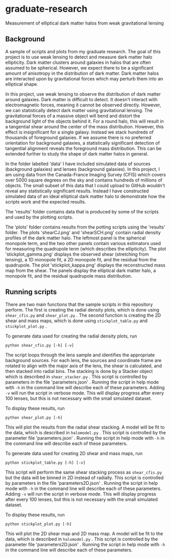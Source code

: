 # graduate-research
Measurement of elliptical dark matter halos from weak gravitational lensing

## Background

A sample of scripts and plots from my graduate research. The goal of this project is to use weak lensing to detect and measure dark matter halo ellipticity. Dark matter clusters around galaxies in halos that are often assumed to be spherical. However, we expect there to be a significant amount of anisotropy in the distribution of dark matter. Dark matter halos are interacted upon by gravitational forces which may perturb them into an elliptical shape.

In this project, use weak lensing to observe the distribution of dark matter around galaxies. Dark matter is difficult to detect. It doesn't interact with electromagnetic forces, meaning it cannot be observed directly. However, we can statistically detect dark matter using gravitational lensing. The gravitational forces of a massive object will bend and distort the background light of the objects behind it. For a round halo, this will result in a tangential shear around the center of the mass distribution. However, this effect is insignificant for a single galaxy. Instead we stack hundreds of thousands of foreground galaxies. If we assume there is no preferred orientation for background galaxies, a statistically significant detection of tangential alignment reveals the foreground mass distribution. This can be extended further to study the shape of dark matter halos in general.

In the folder labelled 'data' I have included simulated data of sources (background galaxies) and lenses (background galaxies). In this project, I am using data from the Canada-France Imaging Survey (CFIS) which covers over 5000 square degrees on the sky and contains hundreds of millions of objects. The small subset of this data that I could upload to GitHub wouldn't reveal any statistically significant results. Instead I have constructed simulated data of an ideal elliptical dark matter halo to demonstrate how the scripts work and the expected results.

The 'results' folder contains data that is produced by some of the scripts and used by the plotting scripts.

The 'plots' folder contains results from the potting scripts using the 'results' folder. The plots 'shearCJ.png' and 'shearSCH.png' contain radial density profiles of the dark matter halo. The leftmost panel is the spherical monopole term, and the two other panels contain various estimators used for measuring the quadrupole term (which describes the ellipticity). The plot 'stickplot_gamma.png' displays the observed shear (stretching from lensing), a 1D monopole fit, a 2D monopole fit, and the residual from the quadrupole. The plot 'stickplot_kappa.png' displays the reconstructed mass map from the shear. The panels display the elliptical dark matter halo, a monopole fit, and the residual quadrupole mass distribution.

## Running scripts

There are two main functions that the sample scripts in this repository perform. The first is creating the radial density plots, which is done using `shear_cfis.py` and `shear_plot.py` . The second function is creating the 2D shear and mass maps, which is done using `stickplot_table.py` and `stickplot_plot.py` .

To generate data used for creating the radial density plots, run

`python shear_cfis.py [-h] [-v]`

The script loops through the lens sample and identifies the appropriate background sources. For each lens, the sources and coordinate frame are rotated to align with the major axis of the lens, the shear is calculated, and then stacked into radial bins. The stacking is done by a Stacker object which is described in `shear_stacker.py` . This script is controlled by parameters in the file 'parameters.json' . Running the script in help mode with `-h` in the command line will describe each of these parameters. Adding `-v` will run the script in verbose mode. This will display progress after every 100 lenses, but this is not necessary with the small simulated dataset.

To display these results, run

`python shear_plot.py [-h]`

This will plot the results from the radial shear stacking. A model will be fit to the data, which is described in `halomodel.py` . This script is controlled by the parameter file 'parameters.json' . Running the script in help mode with `-h` in the command line will describe each of these parameters.

To generate data used for creating 2D shear and mass maps, run

`python stickplot_table.py [-h] [-v]`

This script will perform the same shear stacking process as `shear_cfis.py` but the data will be binned in 2D instead of radially. This script is controlled by parameters in the file 'parameters2D.json' . Running the script in help mode with `-h` in the command line will describe each of these parameters. Adding `-v` will run the script in verbose mode. This will display progress after every 100 lenses, but this is not necessary with the small simulated dataset.

To display these results, run

`python stickplot_plot.py [-h]`

This will plot the 2D shear map and 2D mass map. A model will be fit to the data, which is described in `halomodel.py` . This script is controlled by the parameter file 'parameters2D.json' . Running the script in help mode with `-h` in the command line will describe each of these parameters.
